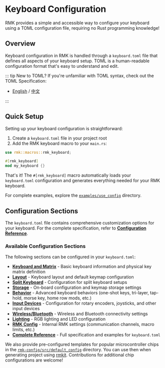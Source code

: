 # Keyboard Configuration

RMK provides a simple and accessible way to configure your keyboard using a TOML configuration file, requiring no Rust programming knowledge!

## Overview

Keyboard configuration in RMK is handled through a `keyboard.toml` file that defines all aspects of your keyboard setup. TOML is a human-readable configuration format that's easy to understand and edit.

::: tip New to TOML?
If you're unfamiliar with TOML syntax, check out the TOML Specification:

- [English](https://toml.io/en/v1.0.0) / [中文](https://toml.io/cn/v1.0.0)

:::

## Quick Setup

Setting up your keyboard configuration is straightforward:

1. Create a `keyboard.toml` file in your project root
2. Add the RMK keyboard macro to your `main.rs`:

```rust
use rmk::macros::rmk_keyboard;

#[rmk_keyboard]
mod my_keyboard {}
```

That's it! The `#[rmk_keyboard]` macro automatically loads your `keyboard.toml` configuration and generates everything needed for your RMK keyboard.

For complete examples, explore the [`examples/use_config`](https://github.com/HaoboGu/rmk/tree/main/examples/use_config) directory.

## Configuration Sections

The `keyboard.toml` file contains comprehensive customization options for your keyboard. For the complete specification, refer to [**Configuration Reference**](configuration/appendix.md).

### Available Configuration Sections

The following sections can be configured in your `keyboard.toml`:

- **[Keyboard and Matrix](configuration/keyboard_matrix.md)** - Basic keyboard information and physical key matrix definition
- **[Layout](configuration/layout.md)** - Keyboard layout and default keymap configuration
- **[Split Keyboard](configuration/split_keyboard.md)** - Configuration for split keyboard setups
- **[Storage](configuration/storage.md)** - On-board configuration and keymap storage settings
- **[Behavior](configuration/behavior.md)** - Advanced keyboard behaviors (one-shot keys, tri-layer, tap-hold, morse key, home row mods, etc.)
- **[Input Devices](configuration/input_device.md)** - Configuration for rotary encoders, joysticks, and other input devices
- **[Wireless/Bluetooth](configuration/wireless.md)** - Wireless and Bluetooth connectivity settings
- **[Lighting](configuration/light.md)** - RGB lighting and LED configuration
- **[RMK Config](configuration/rmk_config.md)** - Internal RMK settings (communication channels, macro limits, etc.)
- **[Complete Reference](configuration/appendix.md)** - Full specification and examples for `keyboard.toml`

We also provide pre-configured templates for popular microcontroller chips in the [`rmk-config/src/default_config`](https://github.com/HaoboGu/rmk/blob/main/rmk-config/src/default_config) directory. You can use then when generating project using [rmkit](https://github.com/HaoboGu/rmkit). Contributions for additional chip configurations are welcome!
